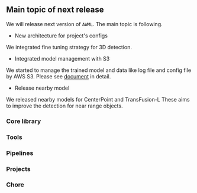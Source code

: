 ## Main topic of next release

We will release next version of `AWML`.
The main topic is following.

- New architecture for project's configs

We integrated fine tuning strategy for 3D detection.

- Integrated model management with S3

We started to manage the trained model and data like log file and config file by AWS S3.
Please see [document](https://github.com/tier4/AWML/blob/main/docs/design/architecture_s3.md) in detail.

- Release nearby model

We released nearby models for CenterPoint and TransFusion-L
These aims to improve the detection for near range objects.

### Core library

### Tools

### Pipelines

### Projects

### Chore
